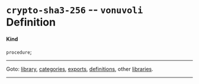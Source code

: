 

<a id='definition__vonuvoli__crypto-sha3-256'></a>

# `crypto-sha3-256` -- `vonuvoli` Definition


<a id='definition__vonuvoli__crypto-sha3-256__kind'></a>

#### Kind

`procedure`;

----

Goto: [library](../../vonuvoli/_index.md#library__vonuvoli), [categories](../../vonuvoli/categories/_index.md#toc__vonuvoli__categories), [exports](../../vonuvoli/exports/_index.md#toc__vonuvoli__exports), [definitions](../../vonuvoli/definitions/_index.md#toc__vonuvoli__definitions), other [libraries](../../_libraries.md#toc__libraries).

----

